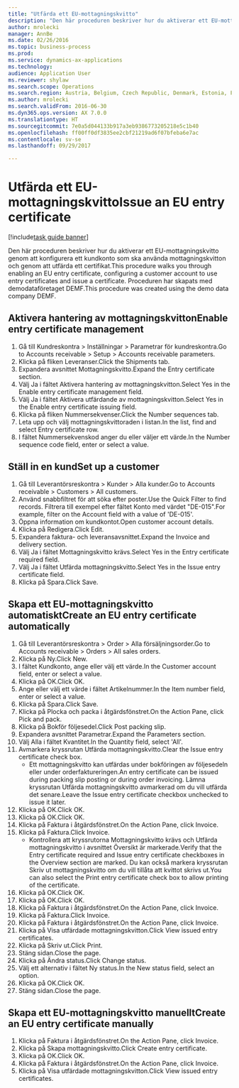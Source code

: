 ```yaml
--- 
title: "Utfärda ett EU-mottagningskvitto"
description: "Den här proceduren beskriver hur du aktiverar ett EU-mottagningskvitto genom att konfigurera ett kundkonto som ska använda mottagningskvitton och genom att utfärda ett certifikat."
author: mrolecki
manager: AnnBe
ms.date: 02/26/2016
ms.topic: business-process
ms.prod: 
ms.service: dynamics-ax-applications
ms.technology: 
audience: Application User
ms.reviewer: shylaw
ms.search.scope: Operations
ms.search.region: Austria, Belgium, Czech Republic, Denmark, Estonia, Finland, France, Germany, Hungary, Ireland, Italy, Latvia, Lithuania, Netherlands, Poland, Spain, Sweden, United Kingdom
ms.author: mrolecki
ms.search.validFrom: 2016-06-30
ms.dyn365.ops.version: AX 7.0.0
ms.translationtype: HT
ms.sourcegitcommit: 7e0a5d044133b917a3eb9386773205218e5c1b40
ms.openlocfilehash: ff00ff0df3835ee2cbf21219ad6f07bfeba6e7ac
ms.contentlocale: sv-se
ms.lasthandoff: 09/29/2017

---
```

# <a name="issue-an-eu-entry-certificate"></a><span data-ttu-id="c641b-103">Utfärda ett EU-mottagningskvitto</span><span class="sxs-lookup"><span data-stu-id="c641b-103">Issue an EU entry certificate</span></span>

[!include[task guide banner](../../includes/task-guide-banner.md)]

<span data-ttu-id="c641b-104">Den här proceduren beskriver hur du aktiverar ett EU-mottagningskvitto genom att konfigurera ett kundkonto som ska använda mottagningskvitton och genom att utfärda ett certifikat.</span><span class="sxs-lookup"><span data-stu-id="c641b-104">This procedure walks you through enabling an EU entry certificate, configuring a customer account to use entry certificates and issue a certificate.</span></span> <span data-ttu-id="c641b-105">Proceduren har skapats med demodataföretaget DEMF.</span><span class="sxs-lookup"><span data-stu-id="c641b-105">This procedure was created using the demo data company DEMF.</span></span>


## <a name="enable-entry-certificate-management"></a><span data-ttu-id="c641b-106">Aktivera hantering av mottagningskvitton</span><span class="sxs-lookup"><span data-stu-id="c641b-106">Enable entry certificate management</span></span>
1. <span data-ttu-id="c641b-107">Gå till Kundreskontra > Inställningar > Parametrar för kundreskontra.</span><span class="sxs-lookup"><span data-stu-id="c641b-107">Go to Accounts receivable > Setup > Accounts receivable parameters.</span></span>
2. <span data-ttu-id="c641b-108">Klicka på fliken Leveranser.</span><span class="sxs-lookup"><span data-stu-id="c641b-108">Click the Shipments tab.</span></span>
3. <span data-ttu-id="c641b-109">Expandera avsnittet Mottagningskvitto.</span><span class="sxs-lookup"><span data-stu-id="c641b-109">Expand the Entry certificate section.</span></span>
4. <span data-ttu-id="c641b-110">Välj Ja i fältet Aktivera hantering av mottagningskvitton.</span><span class="sxs-lookup"><span data-stu-id="c641b-110">Select Yes in the Enable entry certificate management field.</span></span>
5. <span data-ttu-id="c641b-111">Välj Ja i fältet Aktivera utfärdande av mottagningskvitton.</span><span class="sxs-lookup"><span data-stu-id="c641b-111">Select Yes in the Enable entry certificate issuing field.</span></span>
6. <span data-ttu-id="c641b-112">Klicka på fliken Nummersekvenser.</span><span class="sxs-lookup"><span data-stu-id="c641b-112">Click the Number sequences tab.</span></span>
7. <span data-ttu-id="c641b-113">Leta upp och välj mottagningskvittoraden i listan.</span><span class="sxs-lookup"><span data-stu-id="c641b-113">In the list, find and select Entry certificate row.</span></span>
8. <span data-ttu-id="c641b-114">I fältet Nummersekvenskod anger du eller väljer ett värde.</span><span class="sxs-lookup"><span data-stu-id="c641b-114">In the Number sequence code field, enter or select a value.</span></span>

## <a name="set-up-a-customer"></a><span data-ttu-id="c641b-115">Ställ in en kund</span><span class="sxs-lookup"><span data-stu-id="c641b-115">Set up a customer</span></span>
1. <span data-ttu-id="c641b-116">Gå till Leverantörsreskontra > Kunder > Alla kunder.</span><span class="sxs-lookup"><span data-stu-id="c641b-116">Go to Accounts receivable > Customers > All customers.</span></span>
2. <span data-ttu-id="c641b-117">Använd snabbfiltret för att söka efter poster.</span><span class="sxs-lookup"><span data-stu-id="c641b-117">Use the Quick Filter to find records.</span></span> <span data-ttu-id="c641b-118">Filtrera till exempel efter fältet Konto med värdet "DE-015".</span><span class="sxs-lookup"><span data-stu-id="c641b-118">For example, filter on the Account field with a value of 'DE-015'.</span></span>
3. <span data-ttu-id="c641b-119">Öppna information om kundkontot.</span><span class="sxs-lookup"><span data-stu-id="c641b-119">Open customer account details.</span></span>
4. <span data-ttu-id="c641b-120">Klicka på Redigera.</span><span class="sxs-lookup"><span data-stu-id="c641b-120">Click Edit.</span></span>
5. <span data-ttu-id="c641b-121">Expandera faktura- och leveransavsnittet.</span><span class="sxs-lookup"><span data-stu-id="c641b-121">Expand the Invoice and delivery section.</span></span>
6. <span data-ttu-id="c641b-122">Välj Ja i fältet Mottagningskvitto krävs.</span><span class="sxs-lookup"><span data-stu-id="c641b-122">Select Yes in the Entry certificate required field.</span></span>
7. <span data-ttu-id="c641b-123">Välj Ja i fältet Utfärda mottagningskvitto.</span><span class="sxs-lookup"><span data-stu-id="c641b-123">Select Yes in the Issue entry certificate field.</span></span>
8. <span data-ttu-id="c641b-124">Klicka på Spara.</span><span class="sxs-lookup"><span data-stu-id="c641b-124">Click Save.</span></span>

## <a name="create-an-eu-entry-certificate-automatically"></a><span data-ttu-id="c641b-125">Skapa ett EU-mottagningskvitto automatiskt</span><span class="sxs-lookup"><span data-stu-id="c641b-125">Create an EU entry certificate automatically</span></span>
1. <span data-ttu-id="c641b-126">Gå till Leverantörsreskontra > Order > Alla försäljningsorder.</span><span class="sxs-lookup"><span data-stu-id="c641b-126">Go to Accounts receivable > Orders > All sales orders.</span></span>
2. <span data-ttu-id="c641b-127">Klicka på Ny.</span><span class="sxs-lookup"><span data-stu-id="c641b-127">Click New.</span></span>
3. <span data-ttu-id="c641b-128">I fältet Kundkonto, ange eller välj ett värde.</span><span class="sxs-lookup"><span data-stu-id="c641b-128">In the Customer account field, enter or select a value.</span></span>
4. <span data-ttu-id="c641b-129">Klicka på OK.</span><span class="sxs-lookup"><span data-stu-id="c641b-129">Click OK.</span></span>
5. <span data-ttu-id="c641b-130">Ange eller välj ett värde i fältet Artikelnummer.</span><span class="sxs-lookup"><span data-stu-id="c641b-130">In the Item number field, enter or select a value.</span></span>
6. <span data-ttu-id="c641b-131">Klicka på Spara.</span><span class="sxs-lookup"><span data-stu-id="c641b-131">Click Save.</span></span>
7. <span data-ttu-id="c641b-132">Klicka på Plocka och packa i åtgärdsfönstret.</span><span class="sxs-lookup"><span data-stu-id="c641b-132">On the Action Pane, click Pick and pack.</span></span>
8. <span data-ttu-id="c641b-133">Klicka på Bokför följesedel.</span><span class="sxs-lookup"><span data-stu-id="c641b-133">Click Post packing slip.</span></span>
9. <span data-ttu-id="c641b-134">Expandera avsnittet Parametrar.</span><span class="sxs-lookup"><span data-stu-id="c641b-134">Expand the Parameters section.</span></span>
10. <span data-ttu-id="c641b-135">Välj Alla i fältet Kvantitet.</span><span class="sxs-lookup"><span data-stu-id="c641b-135">In the Quantity field, select 'All'.</span></span>
11. <span data-ttu-id="c641b-136">Avmarkera kryssrutan Utfärda mottagningskvitto.</span><span class="sxs-lookup"><span data-stu-id="c641b-136">Clear the Issue entry certificate check box.</span></span>
    * <span data-ttu-id="c641b-137">Ett mottagningskvitto kan utfärdas under bokföringen av följesedeln eller under orderfaktureringen.</span><span class="sxs-lookup"><span data-stu-id="c641b-137">An entry certificate can be issued during packing slip posting or during order invoicing.</span></span> <span data-ttu-id="c641b-138">Lämna kryssrutan Utfärda mottagningskvitto avmarkerad om du vill utfärda det senare.</span><span class="sxs-lookup"><span data-stu-id="c641b-138">Leave the Issue entry certificate checkbox unchecked to issue it later.</span></span>  
12. <span data-ttu-id="c641b-139">Klicka på OK.</span><span class="sxs-lookup"><span data-stu-id="c641b-139">Click OK.</span></span>
13. <span data-ttu-id="c641b-140">Klicka på OK.</span><span class="sxs-lookup"><span data-stu-id="c641b-140">Click OK.</span></span>
14. <span data-ttu-id="c641b-141">Klicka på Faktura i åtgärdsfönstret.</span><span class="sxs-lookup"><span data-stu-id="c641b-141">On the Action Pane, click Invoice.</span></span>
15. <span data-ttu-id="c641b-142">Klicka på Faktura.</span><span class="sxs-lookup"><span data-stu-id="c641b-142">Click Invoice.</span></span>
    * <span data-ttu-id="c641b-143">Kontrollera att kryssrutorna Mottagningskvitto krävs och Utfärda mottagningskvitto i avsnittet Översikt är markerade.</span><span class="sxs-lookup"><span data-stu-id="c641b-143">Verify that the Entry certificate required and Issue entry certificate checkboxes in the Overview section are marked.</span></span>  <span data-ttu-id="c641b-144">Du kan också markera kryssrutan Skriv ut mottagningskvitto om du vill tillåta att kvittot skrivs ut.</span><span class="sxs-lookup"><span data-stu-id="c641b-144">You can also select the Print entry certificate check box to allow printing of the certificate.</span></span>  
16. <span data-ttu-id="c641b-145">Klicka på OK.</span><span class="sxs-lookup"><span data-stu-id="c641b-145">Click OK.</span></span>
17. <span data-ttu-id="c641b-146">Klicka på OK.</span><span class="sxs-lookup"><span data-stu-id="c641b-146">Click OK.</span></span>
18. <span data-ttu-id="c641b-147">Klicka på Faktura i åtgärdsfönstret.</span><span class="sxs-lookup"><span data-stu-id="c641b-147">On the Action Pane, click Invoice.</span></span>
19. <span data-ttu-id="c641b-148">Klicka på Faktura.</span><span class="sxs-lookup"><span data-stu-id="c641b-148">Click Invoice.</span></span>
20. <span data-ttu-id="c641b-149">Klicka på Faktura i åtgärdsfönstret.</span><span class="sxs-lookup"><span data-stu-id="c641b-149">On the Action Pane, click Invoice.</span></span>
21. <span data-ttu-id="c641b-150">Klicka på Visa utfärdade mottagningskvitton.</span><span class="sxs-lookup"><span data-stu-id="c641b-150">Click View issued entry certificates.</span></span>
22. <span data-ttu-id="c641b-151">Klicka på Skriv ut.</span><span class="sxs-lookup"><span data-stu-id="c641b-151">Click Print.</span></span>
23. <span data-ttu-id="c641b-152">Stäng sidan.</span><span class="sxs-lookup"><span data-stu-id="c641b-152">Close the page.</span></span>
24. <span data-ttu-id="c641b-153">Klicka på Ändra status.</span><span class="sxs-lookup"><span data-stu-id="c641b-153">Click Change status.</span></span>
25. <span data-ttu-id="c641b-154">Välj ett alternativ i fältet Ny status.</span><span class="sxs-lookup"><span data-stu-id="c641b-154">In the New status field, select an option.</span></span>
26. <span data-ttu-id="c641b-155">Klicka på OK.</span><span class="sxs-lookup"><span data-stu-id="c641b-155">Click OK.</span></span>
27. <span data-ttu-id="c641b-156">Stäng sidan.</span><span class="sxs-lookup"><span data-stu-id="c641b-156">Close the page.</span></span>

## <a name="create-an-eu-entry-certificate-manually"></a><span data-ttu-id="c641b-157">Skapa ett EU-mottagningskvitto manuellt</span><span class="sxs-lookup"><span data-stu-id="c641b-157">Create an EU entry certificate manually</span></span>
1. <span data-ttu-id="c641b-158">Klicka på Faktura i åtgärdsfönstret.</span><span class="sxs-lookup"><span data-stu-id="c641b-158">On the Action Pane, click Invoice.</span></span>
2. <span data-ttu-id="c641b-159">Klicka på Skapa mottagningskvitto.</span><span class="sxs-lookup"><span data-stu-id="c641b-159">Click Create entry certificate.</span></span>
3. <span data-ttu-id="c641b-160">Klicka på OK.</span><span class="sxs-lookup"><span data-stu-id="c641b-160">Click OK.</span></span>
4. <span data-ttu-id="c641b-161">Klicka på Faktura i åtgärdsfönstret.</span><span class="sxs-lookup"><span data-stu-id="c641b-161">On the Action Pane, click Invoice.</span></span>
5. <span data-ttu-id="c641b-162">Klicka på Visa utfärdade mottagningskvitton.</span><span class="sxs-lookup"><span data-stu-id="c641b-162">Click View issued entry certificates.</span></span>


